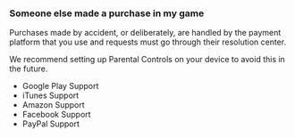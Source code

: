 ### Someone else made a purchase in my game
Purchases made by accident, or deliberately, are handled by the payment platform that you use and requests must go through their resolution center. 

We recommend setting up Parental Controls on your device to avoid this in the future.
 - Google Play Support
 - iTunes Support
 - Amazon Support
 - Facebook Support
 - PayPal Support
 
